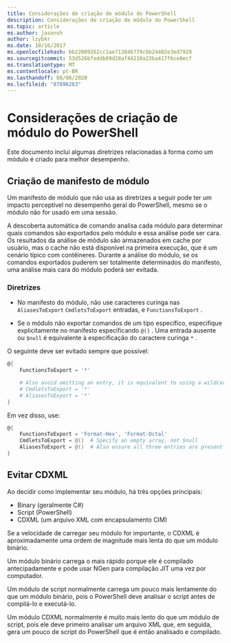 ```yaml
---
title: Considerações de criação de módulo do PowerShell
description: Considerações de criação de módulo do PowerShell
ms.topic: article
ms.author: jasonsh
author: lzybkr
ms.date: 10/16/2017
ms.openlocfilehash: bb22009262cc1ae713846779c6b24402e3ed7928
ms.sourcegitcommit: 53d526bfeddb89d28af44210a23ba417f6ce0ecf
ms.translationtype: MT
ms.contentlocale: pt-BR
ms.lasthandoff: 08/06/2020
ms.locfileid: "87896263"
---
```

# <a name="powershell-module-authoring-considerations"></a>Considerações de criação de módulo do PowerShell

Este documento inclui algumas diretrizes relacionadas à forma como um módulo é criado para melhor desempenho.

## <a name="module-manifest-authoring"></a>Criação de manifesto de módulo

Um manifesto de módulo que não usa as diretrizes a seguir pode ter um impacto perceptível no desempenho geral do PowerShell, mesmo se o módulo não for usado em uma sessão.

A descoberta automática de comando analisa cada módulo para determinar quais comandos são exportados pelo módulo e essa análise pode ser cara.
Os resultados da análise de módulo são armazenados em cache por usuário, mas o cache não está disponível na primeira execução, que é um cenário típico com contêineres.
Durante a análise do módulo, se os comandos exportados puderem ser totalmente determinados do manifesto, uma análise mais cara do módulo poderá ser evitada.

### <a name="guidelines"></a>Diretrizes

* No manifesto do módulo, não use caracteres curinga nas `AliasesToExport` `CmdletsToExport` entradas, e `FunctionsToExport` .

* Se o módulo não exportar comandos de um tipo específico, especifique explicitamente no manifesto especificando `@()` .
Uma entrada ausente ou `$null` é equivalente à especificação do caractere curinga `*` .

O seguinte deve ser evitado sempre que possível:

```PowerShell
@{
    FunctionsToExport = '*'

    # Also avoid omitting an entry, it is equivalent to using a wildcard
    # CmdletsToExport = '*'
    # AliasesToExport = '*'
}
```

Em vez disso, use:

```PowerShell
@{
    FunctionsToExport = 'Format-Hex', 'Format-Octal'
    CmdletsToExport = @()  # Specify an empty array, not $null
    AliasesToExport = @()  # Also ensure all three entries are present
}
```

## <a name="avoid-cdxml"></a>Evitar CDXML

Ao decidir como implementar seu módulo, há três opções principais:

* Binary (geralmente C#)
* Script (PowerShell)
* CDXML (um arquivo XML com encapsulamento CIM)

Se a velocidade de carregar seu módulo for importante, o CDXML é aproximadamente uma ordem de magnitude mais lenta do que um módulo binário.

Um módulo binário carrega o mais rápido porque ele é compilado antecipadamente e pode usar NGen para compilação JIT uma vez por computador.

Um módulo de script normalmente carrega um pouco mais lentamente do que um módulo binário, pois o PowerShell deve analisar o script antes de compilá-lo e executá-lo.

Um módulo CDXML normalmente é muito mais lento do que um módulo de script, pois ele deve primeiro analisar um arquivo XML que, em seguida, gera um pouco de script do PowerShell que é então analisado e compilado.

